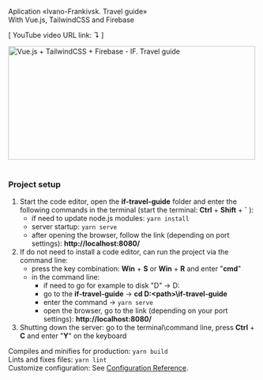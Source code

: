 Aplication «Ivano-Frankivsk. Travel guide» <br/>
With Vue.js, TailwindCSS and Firebase <br/>

[ YouTube video URL link: ↴ ]

<div align="left">
  <a href="https://youtu.be/KHVUJQ4x6RY"><img src="https://i.ytimg.com/vi/KHVUJQ4x6RY/hqdefault.jpg" alt="Vue.js + TailwindCSS + Firebase - IF. Travel guide" style="object-fit:cover;width:500px;height:230px;"></a>
</div>

<br/>

### Project setup
1. Start the code editor, open the **if-travel-guide** folder and enter the following commands in the terminal (start the terminal: **Сtrl** + **Shift** + **`** ):
    - if need to update node.js modules: `yarn install`
    - server startup: `yarn serve`
    - after opening the browser, follow the link (depending on port settings): **http://localhost:8080/**
2. If do not need to install a code editor, can run the project via the command line:
    - press the key combination: **Win** + **S** or **Win** + **R** and enter "**cmd**"
    - in the command line:
      - if need to go for example to disk "D" → D:
      - go to the **if-travel-guide** → **cd D:<pаth>\if-travel-guide**
      - enter the command → `yarn serve`
      - open the browser, go to the link (depending on your port settings): **http://localhost:8080/**
3. Shutting down the server: go to the terminal\command line, press **Ctrl** + **C** and enter "**Y**" on the keyboard

Compiles and minifies for production: `yarn build` <br/>
Lints and fixes files: `yarn lint` <br/>
Customize configuration: See [Configuration Reference](https://cli.vuejs.org/config/).
